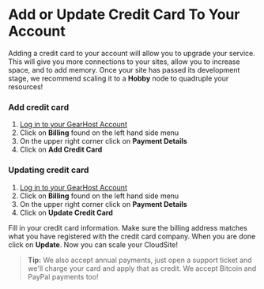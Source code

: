 # Add or Update Credit Card To Your Account
Adding a credit card to your account will allow you to upgrade your service. This will give you more connections to your sites, allow you to increase space, and to add memory. Once your site has passed its development stage, we recommend scaling it to a **Hobby** node to quadruple your resources!

### Add credit card
1. [Log in to your GearHost Account](https://my.gearhost.com/account/login)
2. Click on **Billing** found on the left hand side menu
1.  On the upper right corner click on **Payment Details**
2.  Click on **Add Credit Card** 

### Updating credit card
1. [Log in to your GearHost Account](https://my.gearhost.com/account/login)
2. Click on **Billing** found on the left hand side menu
1.  On the upper right corner click on **Payment Details**
2.  Click on **Update Credit Card**

Fill in your credit card information. Make sure the billing address matches what you have registered with the credit card company. When you are done click on **Update**. Now you can scale your CloudSite!

>**Tip:** We also accept annual payments, just open a support ticket and we'll charge your card and apply that as credit. We accept Bitcoin and PayPal payments too!